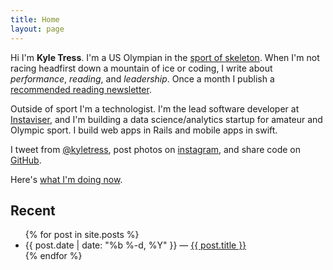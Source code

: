 ```yaml
---
title: Home
layout: page
---
```


Hi I'm **Kyle Tress**. I'm a US Olympian in the [sport of skeleton](/skeleton). When I'm not racing headfirst down a mountain of ice or coding, I write about *performance*, *reading*, and *leadership*. Once a month I publish a [recommended reading newsletter]().

Outside of sport I'm a technologist. I'm the lead software developer at [Instaviser](http://www.instaviser.com), and I'm building a data science/analytics startup for amateur and Olympic sport. I build web apps in Rails and mobile apps in swift.

I tweet from [@kyletress](https://www.twitter.com/kyletress), post photos on [instagram](https://www.instagram.com/kyletress), and share code on [GitHub](https://www.github.com/kyletress).

Here's [what I'm doing now](/now).

  <h2>Recent</h2>
  <ul class="post-list">
    {% for post in site.posts %}
      <li>
        <span class="post-meta">{{ post.date | date: "%b %-d, %Y" }} &mdash; </span>
          <a class="post-link" href="{{ post.url | prepend: site.baseurl }}">{{ post.title }}</a>
      </li>
    {% endfor %}
  </ul>
